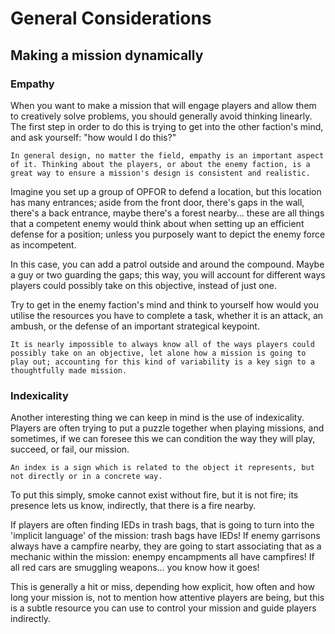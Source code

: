 # General Considerations

## Making a mission dynamically

### Empathy

When you want to make a mission that will engage players and allow them to creatively solve problems, you should generally avoid thinking linearly. The first step in order to do this is trying to get into the other faction's mind, and ask yourself: "how would I do this?"

```admonish info
In general design, no matter the field, empathy is an important aspect of it. Thinking about the players, or about the enemy faction, is a great way to ensure a mission's design is consistent and realistic.
```

Imagine you set up a group of OPFOR to defend a location, but this location has many entrances; aside from the front door, there's gaps in the wall, there's a back entrance, maybe there's a forest nearby... these are all things that a competent enemy would think about when setting up an efficient defense for a position; unless you purposely want to depict the enemy force as incompetent.

In this case, you can add a patrol outside and around the compound. Maybe a guy or two guarding the gaps; this way, you will account for different ways players could possibly take on this objective, instead of just one.

Try to get in the enemy faction's mind and think to yourself how would you utilise the resources you have to complete a task, whether it is an attack, an ambush, or the defense of an important strategical keypoint.

```admonish info
It is nearly impossible to always know all of the ways players could possibly take on an objective, let alone how a mission is going to play out; accounting for this kind of variability is a key sign to a thoughtfully made mission.
```

### Indexicality

Another interesting thing we can keep in mind is the use of indexicality. Players are often trying to put a puzzle together when playing missions, and sometimes, if we can foresee this we can condition the way they will play, succeed, or fail, our mission.

```admonish info
An index is a sign which is related to the object it represents, but not directly or in a concrete way.
```

To put this simply, smoke cannot exist without fire, but it is not fire; its presence lets us know, indirectly, that there is a fire nearby.

If players are often finding IEDs in trash bags, that is going to turn into the 'implicit language' of the mission: trash bags have IEDs! If enemy garrisons always have a campfire nearby, they are going to start associating that as a mechanic within the mission: enempy encampments all have campfires! If all red cars are smuggling weapons... you know how it goes!

This is generally a hit or miss, depending how explicit, how often and how long your mission is, not to mention how attentive players are being, but this is a subtle resource you can use to control your mission and guide players indirectly.
